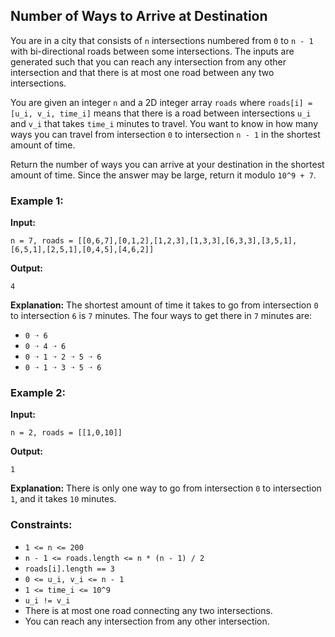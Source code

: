 ## Number of Ways to Arrive at Destination

You are in a city that consists of `n` intersections numbered from `0` to `n - 1` with bi-directional roads between some intersections. The inputs are generated such that you can reach any intersection from any other intersection and that there is at most one road between any two intersections.

You are given an integer `n` and a 2D integer array `roads` where `roads[i] = [u_i, v_i, time_i]` means that there is a road between intersections `u_i` and `v_i` that takes `time_i` minutes to travel. You want to know in how many ways you can travel from intersection `0` to intersection `n - 1` in the shortest amount of time.

Return the number of ways you can arrive at your destination in the shortest amount of time. Since the answer may be large, return it modulo `10^9 + 7`.

### Example 1:

**Input:**
```plaintext
n = 7, roads = [[0,6,7],[0,1,2],[1,2,3],[1,3,3],[6,3,3],[3,5,1],[6,5,1],[2,5,1],[0,4,5],[4,6,2]]
```
**Output:**
```plaintext
4
```
**Explanation:** The shortest amount of time it takes to go from intersection `0` to intersection `6` is `7` minutes.
The four ways to get there in `7` minutes are:
- `0 ➝ 6`
- `0 ➝ 4 ➝ 6`
- `0 ➝ 1 ➝ 2 ➝ 5 ➝ 6`
- `0 ➝ 1 ➝ 3 ➝ 5 ➝ 6`

### Example 2:

**Input:**
```plaintext
n = 2, roads = [[1,0,10]]
```
**Output:**
```plaintext
1
```
**Explanation:** There is only one way to go from intersection `0` to intersection `1`, and it takes `10` minutes.

### Constraints:
- `1 <= n <= 200`
- `n - 1 <= roads.length <= n * (n - 1) / 2`
- `roads[i].length == 3`
- `0 <= u_i, v_i <= n - 1`
- `1 <= time_i <= 10^9`
- `u_i != v_i`
- There is at most one road connecting any two intersections.
- You can reach any intersection from any other intersection.
